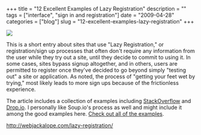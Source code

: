+++
title = "12 Excellent Examples of Lazy Registration"
description = ""
tags = ["interface", "sign in and registration"]
date = "2009-04-28"
categories = ["blog"]
slug = "12-excellent-examples-lazy-registration"
+++



  <div class="notebook-screenshot"><a href="http://webjackalope.com/lazy-registration/"><img src="//media.konigi.com/bluga/wt49f7900bd9042.jpg"/></a></div><p>This is a short entry about sites that use "Lazy Registration," or registration/sign up processes that often don't require any information from the user while they try out a site, until they decide to commit to using it. In some cases, sites bypass signup altogether, and in others, users are permitted to register once they've decided to go beyond simply "testing out" a site or application. As noted, the process of "getting your feet wet by trying," most likely leads to more sign ups because of the frictionless experience.</p>
<p>The article includes a collection of examples including <a href="http://www.stackoverflow.com/">StackOverflow</a> and <a href="http://drop.io/">Drop.io</a>. I personally like Soup.io's process as well and might include it among the good examples here. <a href="http://webjackalope.com/lazy-registration/">Check out all of the examples</a>. </p>
    
  <a href="http://webjackalope.com/lazy-registration/">http://webjackalope.com/lazy-registration/</a>

